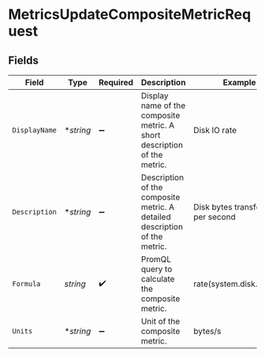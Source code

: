 # MetricsUpdateCompositeMetricRequest


## Fields

| Field                                                                      | Type                                                                       | Required                                                                   | Description                                                                | Example                                                                    |
| -------------------------------------------------------------------------- | -------------------------------------------------------------------------- | -------------------------------------------------------------------------- | -------------------------------------------------------------------------- | -------------------------------------------------------------------------- |
| `DisplayName`                                                              | **string*                                                                  | :heavy_minus_sign:                                                         | Display name of the composite metric. A short description of the metric.   | Disk IO rate                                                               |
| `Description`                                                              | **string*                                                                  | :heavy_minus_sign:                                                         | Description of the composite metric. A detailed description of the metric. | Disk bytes transferred per second                                          |
| `Formula`                                                                  | *string*                                                                   | :heavy_check_mark:                                                         | PromQL query to calculate the composite metric.                            | rate(system.disk.io[5m])                                                   |
| `Units`                                                                    | **string*                                                                  | :heavy_minus_sign:                                                         | Unit of the composite metric.                                              | bytes/s                                                                    |